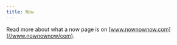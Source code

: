```yaml
---
title: Now
---
```


Read more about what a now page is on [www.nownownow.com](//www.nownownow/com).
